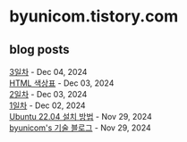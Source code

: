 # byunicom.tistory.com
## blog posts
[3일차](https://byunicom.tistory.com/25) - Dec 04, 2024<br>
[HTML 색상표](https://byunicom.tistory.com/24) - Dec 03, 2024<br>
[2일차](https://byunicom.tistory.com/23) - Dec 03, 2024<br>
[1일차](https://byunicom.tistory.com/22) - Dec 02, 2024<br>
[Ubuntu 22.04 설치 방법](https://byunicom.tistory.com/4) - Nov 29, 2024<br>
[byunicom's 기술 블로그](https://byunicom.tistory.com/pages/byunicoms-%EA%B8%B0%EC%88%A0-%EB%B8%94%EB%A1%9C%EA%B7%B8) - Nov 29, 2024<br>

